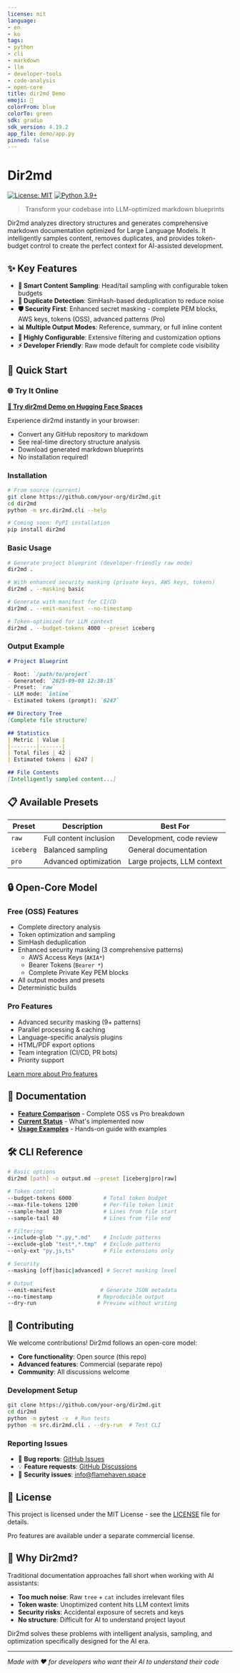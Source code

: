 ```yaml
---
license: mit
language:
- en
- ko
tags:
- python
- cli
- markdown
- llm
- developer-tools
- code-analysis
- open-core
title: dir2md Demo
emoji: 📂
colorFrom: blue
colorTo: green
sdk: gradio
sdk_version: 4.19.2
app_file: demo/app.py
pinned: false
---
```

# Dir2md

[![License: MIT](https://img.shields.io/badge/License-MIT-yellow.svg)](https://opensource.org/licenses/MIT)
[![Python 3.9+](https://img.shields.io/badge/python-3.9+-blue.svg)](https://www.python.org/downloads/)

> Transform your codebase into LLM-optimized markdown blueprints

Dir2md analyzes directory structures and generates comprehensive markdown documentation optimized for Large Language Models. It intelligently samples content, removes duplicates, and provides token-budget control to create the perfect context for AI-assisted development.

## ✨ Key Features

- **🎯 Smart Content Sampling**: Head/tail sampling with configurable token budgets
- **🔄 Duplicate Detection**: SimHash-based deduplication to reduce noise
- **🛡️ Security First**: Enhanced secret masking - complete PEM blocks, AWS keys, tokens (OSS), advanced patterns (Pro)
- **📊 Multiple Output Modes**: Reference, summary, or full inline content
- **🔧 Highly Configurable**: Extensive filtering and customization options
- **⚡ Developer Friendly**: Raw mode default for complete code visibility

## 🚀 Quick Start

### 🌐 Try It Online

**[📂 Try dir2md Demo on Hugging Face Spaces](https://huggingface.co/spaces/Flamehaven/dir2md-demo)**

Experience dir2md instantly in your browser:
- Convert any GitHub repository to markdown
- See real-time directory structure analysis
- Download generated markdown blueprints
- No installation required!

### Installation

```bash
# From source (current)
git clone https://github.com/your-org/dir2md.git
cd dir2md
python -m src.dir2md.cli --help

# Coming soon: PyPI installation
pip install dir2md
```

### Basic Usage

```bash
# Generate project blueprint (developer-friendly raw mode)
dir2md .

# With enhanced security masking (private keys, AWS keys, tokens)
dir2md . --masking basic

# Generate with manifest for CI/CD
dir2md . --emit-manifest --no-timestamp

# Token-optimized for LLM context
dir2md . --budget-tokens 4000 --preset iceberg
```

### Output Example

```markdown
# Project Blueprint

- Root: `/path/to/project`
- Generated: `2025-09-08 12:30:15`
- Preset: `raw`
- LLM mode: `inline`
- Estimated tokens (prompt): `6247`

## Directory Tree
[Complete file structure]

## Statistics
| Metric | Value |
|--------|-------|
| Total files | 42 |
| Estimated tokens | 6247 |

## File Contents
[Intelligently sampled content...]
```

## 📋 Available Presets

| Preset | Description | Best For |
|--------|-------------|-----------|
| `raw` | Full content inclusion | Development, code review |
| `iceberg` | Balanced sampling | General documentation |
| `pro` | Advanced optimization | Large projects, LLM context |

## 🔒 Open-Core Model

### Free (OSS) Features
- Complete directory analysis
- Token optimization and sampling
- SimHash deduplication
- Enhanced security masking (3 comprehensive patterns)
  - AWS Access Keys (`AKIA*`)
  - Bearer Tokens (`Bearer *`)
  - Complete Private Key PEM blocks
- All output modes and presets
- Deterministic builds

### Pro Features
- Advanced security masking (9+ patterns)
- Parallel processing & caching
- Language-specific analysis plugins
- HTML/PDF export options
- Team integration (CI/CD, PR bots)
- Priority support

[Learn more about Pro features](FEATURES.md)

## 📖 Documentation

- **[Feature Comparison](FEATURES.md)** - Complete OSS vs Pro breakdown
- **[Current Status](CURRENT_FEATURES.md)** - What's implemented now
- **[Usage Examples](USAGE_EXAMPLES.md)** - Hands-on guide with examples

## 🛠️ CLI Reference

```bash
# Basic options
dir2md [path] -o output.md --preset [iceberg|pro|raw]

# Token control
--budget-tokens 6000          # Total token budget
--max-file-tokens 1200        # Per-file token limit
--sample-head 120             # Lines from file start
--sample-tail 40              # Lines from file end

# Filtering
--include-glob "*.py,*.md"    # Include patterns
--exclude-glob "test*,*.tmp"  # Exclude patterns
--only-ext "py,js,ts"         # File extensions only

# Security
--masking [off|basic|advanced] # Secret masking level

# Output
--emit-manifest              # Generate JSON metadata
--no-timestamp              # Reproducible output
--dry-run                   # Preview without writing
```

## 🤝 Contributing

We welcome contributions! Dir2md follows an open-core model:

- **Core functionality**: Open source (this repo)
- **Advanced features**: Commercial (separate repo)
- **Community**: All discussions welcome

### Development Setup

```bash
git clone https://github.com/your-org/dir2md.git
cd dir2md
python -m pytest -v  # Run tests
python -m src.dir2md.cli . --dry-run  # Test CLI
```

### Reporting Issues

- 🐛 **Bug reports**: [GitHub Issues](https://github.com/your-org/dir2md/issues)
- 💡 **Feature requests**: [GitHub Discussions](https://github.com/your-org/dir2md/discussions)
- 📧 **Security issues**: info@flamehaven.space

## 📄 License

This project is licensed under the MIT License - see the [LICENSE](LICENSE) file for details.

Pro features are available under a separate commercial license.

## 🌟 Why Dir2md?

Traditional documentation approaches fall short when working with AI assistants:

- **Too much noise**: Raw `tree` + `cat` includes irrelevant files
- **Token waste**: Unoptimized content hits LLM context limits  
- **Security risks**: Accidental exposure of secrets and keys
- **No structure**: Difficult for AI to understand project layout

Dir2md solves these problems with intelligent analysis, sampling, and optimization specifically designed for the AI era.

---

*Made with ❤️ for developers who want their AI to understand their code*